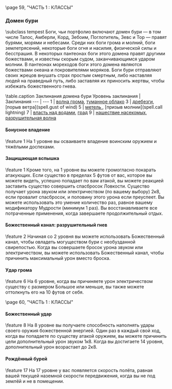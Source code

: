 \page 59, "ЧАСТЬ 1 : КЛАССЫ"

### Домен бури
\subclass tempest
Боги, чьи портфолио включают домен бури — в том числе Талос, Амберли, Корд, Зебоим, Поглотитель, Зевс и Тор — правят бурями, морями и небесами. Среди них боги грома и молний, боги землетрясений, некоторые боги огня и насилия, физической силы и бесстрашия. В некоторых пантеонах боги этого домена правят другими божествами, и известны скорым судом, заканчивающимся ударом молнии. В пантеонах мореходов боги этого домена являются божествами океана и покровителями моряков. Боги бури отправляют своих жрецов внушать страх простым смертным, либо наставляя людей на праведный путь, либо заставляя их приносить жертвы, чтобы избежать божественного гнева.

\table.caption Заклинания домена бури
Уровень заклинания | Заклинания
--- | ---
1 | [волна грома](spell.thunderwave), [туманное облако](spell.fog_cloud)
3 | [дребезги](spell.shatter), [порыв ветра](spell.gust of wind)
5 | [метель ](spell.sleet_storm), [призыв молнии](spell.call lightning)
7 | [власть над водами](spell.control_water), [град](spell.ice_storm)
9 | [нашествие насекомых](spell.insect_plague), [разрушительная волна](spell.destructive_wave)

#### Бонусное владение
\feature 1
На 1 уровне вы осваиваете владение воинским оружием и тяжёлыми доспехами.

#### Защищающая вспышка
\feature 1
Кроме того, на 1 уровне вы можете громогласно покарать атакующих. Если существо в пределах 5 футов от вас, которое вы можете видеть, успешно попадает по вам атакой, вы можете реакцией заставить существо совершить спасбросок Ловкости. Существо получает урона звуком или электричеством (по вашему выбору) 2к8, если провалит спасбросок, и половину этого урона если преуспеет. Вы можете использовать это умение количество раз, равное вашему модификатору Мудрости (минимум 1 раз). Вы восстанавливаете все потраченные применения, когда завершаете продолжительный отдых.

#### Божественный канал: разрушительный гнев
\feature 2
Начиная со 2 уровня вы можете использовать Божественный канал, чтобы овладеть могуществом бури с необузданной свирепостью. Когда вы совершаете бросок урона звуком или электричеством, вы можете использовать Божественный канал, чтобы причинить максимальный урон вместо броска.

#### Удар грома
\feature 6
На 6 уровне, когда вы причиняете урон электричеством существу с размером Большое или меньше, вы также можете оттолкнуть его на 10 футов от себя.

\page 60, "ЧАСТЬ 1 : КЛАССЫ"
#### Божественный удар
\feature 8
На 8 уровне вы получаете способность наполнять удары своего оружия божественной энергией. Один раз в каждый свой ход, когда вы попадаете по существу атакой оружием, вы можете причинить цели дополнительный урон звуком 1к8. Когда вы достигаете 14 уровня, дополнительный урон возрастает до 2к8.

#### Рождённый бурей
\feature 17
На 17 уровне у вас появляется скорость полёта, равная вашей текущей наземной скорости передвижения, когда вы не под землёй и не в помещении.
